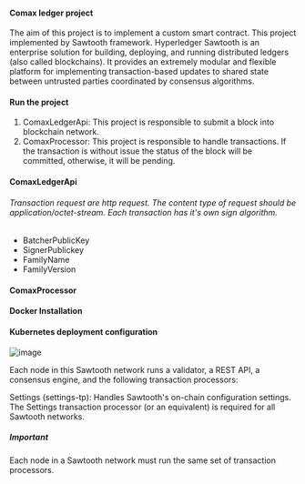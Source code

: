 #### Comax ledger project
The aim of this project is to implement a custom smart contract. This project implemented by Sawtooth framework. Hyperledger Sawtooth is an enterprise solution for building, deploying, and running distributed ledgers (also called blockchains). It provides an extremely modular and flexible platform for implementing transaction-based updates to shared state between untrusted parties coordinated by consensus algorithms.



#### Run the project
1. ComaxLedgerApi: This project is responsible to submit a block into blockchain network.
2. ComaxProcessor: This project is responsible to handle transactions. If the transaction is without issue the status of the block will be committed, otherwise, it will be pending. 


#### ComaxLedgerApi
###### Transaction request are http request. The content type of request should be *application/octet-stream*. Each transaction has it's own sign algorithm. 

- BatcherPublicKey
- SignerPublickey
- FamilyName
- FamilyVersion

#### ComaxProcessor


#### Docker Installation 

#### Kubernetes deployment configuration

![image](https://user-images.githubusercontent.com/17474030/227582485-8c3671b0-a606-4e02-8b3e-8f365048de36.png)

Each node in this Sawtooth network runs a validator, a REST API, a consensus engine, and the following transaction processors:

Settings (settings-tp): Handles Sawtooth's on-chain configuration settings. The Settings transaction processor (or an equivalent) is required for all Sawtooth networks.


##### Important
Each node in a Sawtooth network must run the same set of transaction processors.




